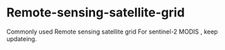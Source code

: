 # Remote-sensing-satellite-grid
Commonly used Remote sensing satellite grid
For sentinel-2 MODIS , keep updateing.
